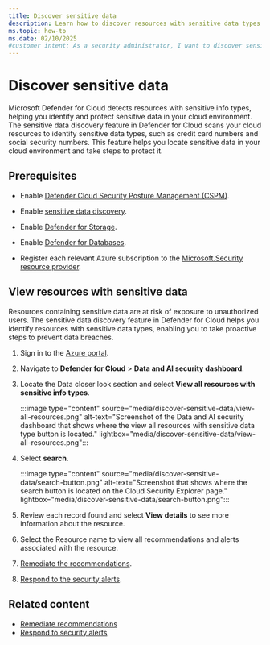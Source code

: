 ```yaml
---
title: Discover sensitive data
description: Learn how to discover resources with sensitive data types in the Data and AI security dashboard in Microsoft Defender for Cloud.
ms.topic: how-to
ms.date: 02/10/2025
#customer intent: As a security administrator, I want to discover sensitive data so that I can protect it.
---
```


# Discover sensitive data

Microsoft Defender for Cloud detects resources with sensitive info types, helping you identify and protect sensitive data in your cloud environment. The sensitive data discovery feature in Defender for Cloud scans your cloud resources to identify sensitive data types, such as credit card numbers and social security numbers. This feature helps you locate sensitive data in your cloud environment and take steps to protect it.

## Prerequisites

- Enable [Defender Cloud Security Posture Management (CSPM)](tutorial-enable-cspm-plan.md).
- Enable [sensitive data discovery](tutorial-enable-cspm-plan.md#enable-the-components-of-the-defender-cspm-plan).
- Enable [Defender for Storage](tutorial-enable-storage-plan.md).
- Enable [Defender for Databases](tutorial-enable-databases-plan.md).

- Register each relevant Azure subscription to the [Microsoft.Security resource provider](/azure/azure-resource-manager/management/resource-providers-and-types#register-resource-provider).

## View resources with sensitive data

Resources containing sensitive data are at risk of exposure to unauthorized users. The sensitive data discovery feature in Defender for Cloud helps you identify resources with sensitive data types, enabling you to take proactive steps to prevent data breaches.

1. Sign in to the [Azure portal](https://portal.azure.com/).

1. Navigate to **Defender for Cloud** > **Data and AI security dashboard**.

1. Locate the Data closer look section and select **View all resources with sensitive info types**.

    :::image type="content" source="media/discover-sensitive-data/view-all-resources.png" alt-text="Screenshot of the Data and AI security dashboard that shows where the view all resources with sensitive data type button is located." lightbox="media/discover-sensitive-data/view-all-resources.png":::

1. Select **search**.

    :::image type="content" source="media/discover-sensitive-data/search-button.png" alt-text="Screenshot that shows where the search button is located on the Cloud Security Explorer page." lightbox="media/discover-sensitive-data/search-button.png":::

1. Review each record found and select **View details** to see more information about the resource.

1. Select the Resource name to view all recommendations and alerts associated with the resource.

1. [Remediate the recommendations](implement-security-recommendations.md).

1. [Respond to the security alerts](managing-and-responding-alerts.md#respond-to-a-security-alert).

## Related content

- [Remediate recommendations](implement-security-recommendations.md)
- [Respond to security alerts](managing-and-responding-alerts.md#respond-to-a-security-alert)
